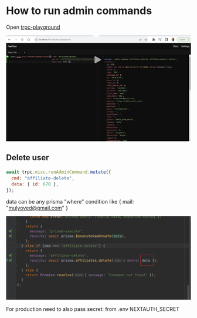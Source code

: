 # How to run admin commands

Open [trpc-playground](http://localhost:3001/api/trpc-playground)

![img.png](docs/img.png)

## Delete user

```js
await trpc.misc.runAdminCommand.mutate({
  cmd: "affiliate-delete",
  data: { id: 670 },
});
```

data can be any prisma "where" condition like { mail: "mulyoved@gmail.com" }

![img_1.png](docs/img_1.png)

For production need to also pass
secret: from .env NEXTAUTH_SECRET
